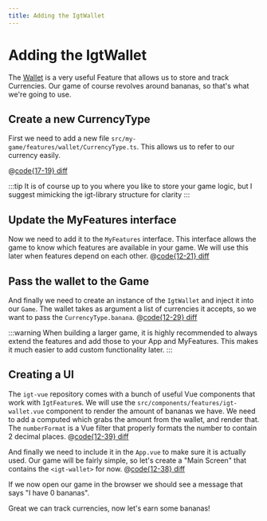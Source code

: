 ```yaml
---
title: Adding the IgtWallet
---
```

# Adding the IgtWallet
The [Wallet](../docs/features/wallet.md) is a very useful Feature that allows us to store and track Currencies.
Our game of course revolves around bananas, so that's what we're going to use.

## Create a new CurrencyType
First we need to add a new file `src/my-game/features/wallet/CurrencyType.ts`.
This allows us to refer to our currency easily.

@[code{17-19} diff](patches/2.1-create-currencies.patch)

:::tip
It is of course up to you where you like to store your game logic, but I suggest mimicking the igt-library structure for clarity
:::

## Update the MyFeatures interface
Now we need to add it to the `MyFeatures` interface. This interface allows the game to know which features are available in your game.
We will use this later when features depend on each other.
@[code{12-21} diff](patches/2.2-add-wallet-to-myfeatures.patch)

## Pass the wallet to the Game
And finally we need to create an instance of the `IgtWallet` and inject it into our `Game`.
The wallet takes as argument a list of currencies it accepts, so we want to pass the `CurrencyType.banana`.
@[code{12-29} diff](patches/2.3-add-wallet-to-app.patch)


:::warning
When building a larger game, it is highly recommended to always extend the features and add those to your App and MyFeatures.
This makes it much easier to add custom functionality later.
:::

## Creating a UI
The `igt-vue` repository comes with a bunch of useful Vue components that work with `IgtFeature`s.
We will use the `src/components/features/igt-wallet.vue` component to render the amount of bananas we have.
We need to add a computed which grabs the amount from the wallet, and render that.
The `numberFormat` is a Vue filter that properly formats the number to contain 2 decimal places.
@[code{12-39} diff](patches/2.4-update-wallet-component.patch)

And finally we need to include it in the `App.vue` to make sure it is actually used.
Our game will be fairly simple, so let's create a "Main Screen" that contains the `<igt-wallet>` for now.
@[code{12-38} diff](patches/2.5-add-component-to-app.patch)

If we now open our game in the browser we should see a message that says "I have 0 bananas".

Great we can track currencies, now let's earn some bananas!
